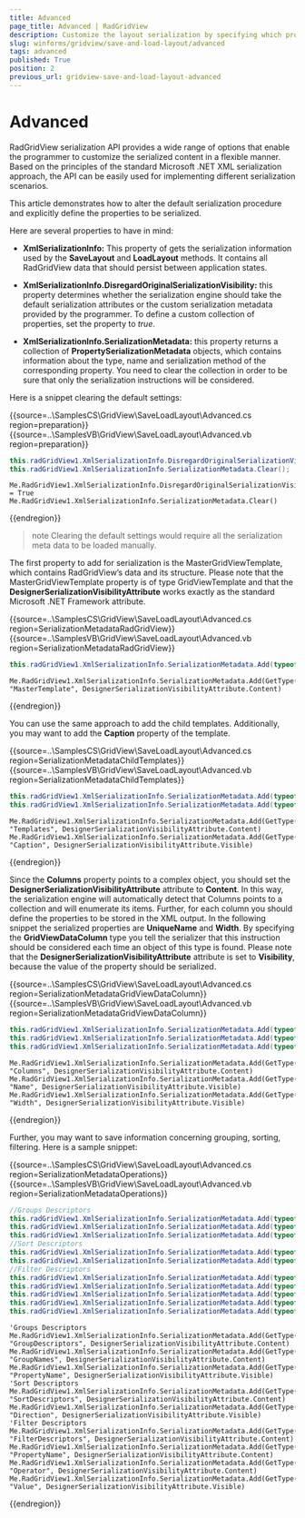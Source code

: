 ```yaml
---
title: Advanced
page_title: Advanced | RadGridView
description: Customize the layout serialization by specifying which properties to be serialized. 
slug: winforms/gridview/save-and-load-layout/advanced
tags: advanced
published: True
position: 2
previous_url: gridview-save-and-load-layout-advanced
---
```


# Advanced

RadGridView serialization API provides a wide range of options that enable the programmer to customize the serialized content in a flexible manner. Based on the principles of the standard Microsoft .NET XML serialization approach, the API can be easily used for implementing different serialization scenarios. 

This article demonstrates how to alter the default serialization procedure and explicitly define the properties to be serialized.

Here are several properties to have in mind:

* __XmlSerializationInfo:__ This property of gets the serialization information used by the __SaveLayout__ and __LoadLayout__ methods. It contains all RadGridView data that should persist between application states.

* __XmlSerializationInfo.DisregardOriginalSerializationVisibility:__ this property determines whether the serialization engine should take the default serialization attributes or the custom serialization metadata provided by the programmer. To define a custom collection of properties, set the property to *true*.

* __XmlSerializationInfo.SerializationMetadata:__ this property returns a collection of __PropertySerializationMetadata__ objects, which contains information about the type, name and serialization method of the corresponding property. You need to clear the collection in order to be sure that only the serialization instructions will be considered.

Here is a snippet clearing the default settings:

{{source=..\SamplesCS\GridView\SaveLoadLayout\Advanced.cs region=preparation}} 
{{source=..\SamplesVB\GridView\SaveLoadLayout\Advanced.vb region=preparation}} 

````C#
this.radGridView1.XmlSerializationInfo.DisregardOriginalSerializationVisibility = true;
this.radGridView1.XmlSerializationInfo.SerializationMetadata.Clear();

````
````VB.NET
Me.RadGridView1.XmlSerializationInfo.DisregardOriginalSerializationVisibility = True
Me.RadGridView1.XmlSerializationInfo.SerializationMetadata.Clear()

````

{{endregion}}

>note Clearing the default settings would require all the serialization meta data to be loaded manually.
>

The first property to add for serialization is the MasterGridViewTemplate, which contains RadGridView’s data and its structure. Please note that the MasterGridViewTemplate property is of type GridViewTemplate and that the __DesignerSerializationVisibilityAttribute__ works exactly as the standard Microsoft .NET Framework attribute.

{{source=..\SamplesCS\GridView\SaveLoadLayout\Advanced.cs region=SerializationMetadataRadGridView}} 
{{source=..\SamplesVB\GridView\SaveLoadLayout\Advanced.vb region=SerializationMetadataRadGridView}} 

````C#
this.radGridView1.XmlSerializationInfo.SerializationMetadata.Add(typeof(RadGridView),"MasterTemplate",DesignerSerializationVisibilityAttribute.Content);

````
````VB.NET
Me.RadGridView1.XmlSerializationInfo.SerializationMetadata.Add(GetType(RadGridView), "MasterTemplate", DesignerSerializationVisibilityAttribute.Content)

````

{{endregion}}

You can use the same approach to add the child templates. Additionally, you may want to add the __Caption__ property of the template.

{{source=..\SamplesCS\GridView\SaveLoadLayout\Advanced.cs region=SerializationMetadataChildTemplates}} 
{{source=..\SamplesVB\GridView\SaveLoadLayout\Advanced.vb region=SerializationMetadataChildTemplates}} 

````C#
this.radGridView1.XmlSerializationInfo.SerializationMetadata.Add(typeof(GridViewTemplate), "Templates", DesignerSerializationVisibilityAttribute.Content);
this.radGridView1.XmlSerializationInfo.SerializationMetadata.Add(typeof(GridViewTemplate), "Caption", DesignerSerializationVisibilityAttribute.Visible);

````
````VB.NET
Me.RadGridView1.XmlSerializationInfo.SerializationMetadata.Add(GetType(GridViewTemplate), "Templates", DesignerSerializationVisibilityAttribute.Content)
Me.RadGridView1.XmlSerializationInfo.SerializationMetadata.Add(GetType(GridViewTemplate), "Caption", DesignerSerializationVisibilityAttribute.Visible)

````

{{endregion}}

Since the __Columns__ property points to a complex object, you should set the __DesignerSerializationVisibilityAttribute__ attribute to __Content__. In this way, the serialization engine will automatically detect that Columns points to a collection and will enumerate its items. Further, for each column you should define the properties to be stored in the XML output. In the following snippet the serialized properties are __UniqueName__ and __Width__. By specifying the __GridViewDataColumn__ type you tell the serializer that this instruction should be considered each time an object of this type is found. Please note that the __DesignerSerializationVisibilityAttribute__ attribute is set to __Visibility__, because the value of the property should be serialized.

{{source=..\SamplesCS\GridView\SaveLoadLayout\Advanced.cs region=SerializationMetadataGridViewDataColumn}} 
{{source=..\SamplesVB\GridView\SaveLoadLayout\Advanced.vb region=SerializationMetadataGridViewDataColumn}} 

````C#
this.radGridView1.XmlSerializationInfo.SerializationMetadata.Add(typeof(GridViewTemplate), "Columns", DesignerSerializationVisibilityAttribute.Content);
this.radGridView1.XmlSerializationInfo.SerializationMetadata.Add(typeof(GridViewDataColumn), "Name", DesignerSerializationVisibilityAttribute.Visible);
this.radGridView1.XmlSerializationInfo.SerializationMetadata.Add(typeof(GridViewDataColumn), "Width", DesignerSerializationVisibilityAttribute.Visible);

````
````VB.NET
Me.RadGridView1.XmlSerializationInfo.SerializationMetadata.Add(GetType(GridViewTemplate), "Columns", DesignerSerializationVisibilityAttribute.Content)
Me.RadGridView1.XmlSerializationInfo.SerializationMetadata.Add(GetType(GridViewDataColumn), "Name", DesignerSerializationVisibilityAttribute.Visible)
Me.RadGridView1.XmlSerializationInfo.SerializationMetadata.Add(GetType(GridViewDataColumn), "Width", DesignerSerializationVisibilityAttribute.Visible)

````

{{endregion}}


Further, you may want to save information concerning grouping, sorting, filtering. Here is a sample snippet:

{{source=..\SamplesCS\GridView\SaveLoadLayout\Advanced.cs region=SerializationMetadataOperations}} 
{{source=..\SamplesVB\GridView\SaveLoadLayout\Advanced.vb region=SerializationMetadataOperations}} 

````C#
//Groups Descriptors	            
this.radGridView1.XmlSerializationInfo.SerializationMetadata.Add(typeof(GridViewTemplate), "GroupDescriptors", DesignerSerializationVisibilityAttribute.Content);
this.radGridView1.XmlSerializationInfo.SerializationMetadata.Add(typeof(GroupDescriptor), "GroupNames", DesignerSerializationVisibilityAttribute.Content);
this.radGridView1.XmlSerializationInfo.SerializationMetadata.Add(typeof(SortDescriptor), "PropertyName", DesignerSerializationVisibilityAttribute.Visible);
//Sort Descriptors            
this.radGridView1.XmlSerializationInfo.SerializationMetadata.Add(typeof(GridViewTemplate), "SortDescriptors", DesignerSerializationVisibilityAttribute.Content);
this.radGridView1.XmlSerializationInfo.SerializationMetadata.Add(typeof(SortDescriptor), "Direction", DesignerSerializationVisibilityAttribute.Visible);
//Filter Descriptors           
this.radGridView1.XmlSerializationInfo.SerializationMetadata.Add(typeof(GridViewTemplate), "FilterDescriptors", DesignerSerializationVisibilityAttribute.Content);
this.radGridView1.XmlSerializationInfo.SerializationMetadata.Add(typeof(FilterDescriptor), "PropertyName", DesignerSerializationVisibilityAttribute.Visible);
this.radGridView1.XmlSerializationInfo.SerializationMetadata.Add(typeof(FilterDescriptor), "Operator", DesignerSerializationVisibilityAttribute.Visible);
this.radGridView1.XmlSerializationInfo.SerializationMetadata.Add(typeof(FilterDescriptor), "Value", DesignerSerializationVisibilityAttribute.Visible);
this.radGridView1.XmlSerializationInfo.SerializationMetadata.Add(typeof(FilterDescriptor), "IsFilterEditor", DesignerSerializationVisibilityAttribute.Visible);

````
````VB.NET
'Groups Descriptors
Me.RadGridView1.XmlSerializationInfo.SerializationMetadata.Add(GetType(GridViewTemplate), "GroupDescriptors", DesignerSerializationVisibilityAttribute.Content)
Me.RadGridView1.XmlSerializationInfo.SerializationMetadata.Add(GetType(GroupDescriptor), "GroupNames", DesignerSerializationVisibilityAttribute.Content)
Me.RadGridView1.XmlSerializationInfo.SerializationMetadata.Add(GetType(SortDescriptor), "PropertyName", DesignerSerializationVisibilityAttribute.Visible)
'Sort Descriptors            
Me.RadGridView1.XmlSerializationInfo.SerializationMetadata.Add(GetType(GridViewTemplate), "SortDescriptors", DesignerSerializationVisibilityAttribute.Content)
Me.RadGridView1.XmlSerializationInfo.SerializationMetadata.Add(GetType(SortDescriptor), "Direction", DesignerSerializationVisibilityAttribute.Visible)
'Filter Descriptors           
Me.RadGridView1.XmlSerializationInfo.SerializationMetadata.Add(GetType(GridViewTemplate), "FilterDescriptors", DesignerSerializationVisibilityAttribute.Content)
Me.RadGridView1.XmlSerializationInfo.SerializationMetadata.Add(GetType(FilterDescriptor), "PropertyName", DesignerSerializationVisibilityAttribute.Content)
Me.RadGridView1.XmlSerializationInfo.SerializationMetadata.Add(GetType(FilterDescriptor), "Operator", DesignerSerializationVisibilityAttribute.Content)
Me.RadGridView1.XmlSerializationInfo.SerializationMetadata.Add(GetType(FilterDescriptor), "Value", DesignerSerializationVisibilityAttribute.Visible)

````

{{endregion}}
